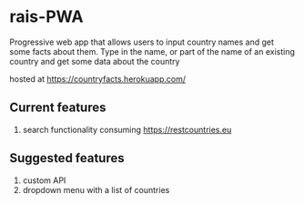# rais-PWA
Progressive web app that allows users to input country names and get some facts about them.
Type in the name, or part of the name of an existing country and get some data about the country

hosted at https://countryfacts.herokuapp.com/

## Current features
1. search functionality consuming https://restcountries.eu

## Suggested features
1. custom API
2. dropdown menu with a list of countries





